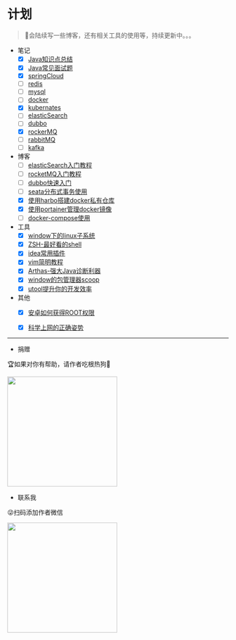 # 计划
> 🤳会陆续写一些博客，还有相关工具的使用等，持续更新中。。。

- 笔记
  - [x] [Java知识点总结](../notes/java知识点总结.md)
  - [x] [Java常见面试题](../notes/java常见面试题.md)
  - [x] [springCloud](../notes/SpringCloud学习笔记.md)
  - [ ] [redis](../notes/redis.md)
  - [ ] [mysql](../notes/mysql.md)
  - [ ] [docker](../notes/docker.md)
  - [x] [kubernates](../notes/kubernates学习笔记.md)
  - [ ] [elasticSearch](../notes/elasticSearch学习笔记.md)
  - [ ] [dubbo](../notes/docker.md)
  - [x] [rockerMQ](../notes/rocketMQ.md)
  - [ ] [rabbitMQ](../notes/rabbitMQ.md)
  - [ ] [kafka](../notes/kafka.md)
- 博客
  - [ ] [elasticSearch入门教程](../blog/elasticSearch入门教程.md)
  - [ ] [rocketMQ入门教程](../blog/rocketMQ入门教程.md)
  - [ ] [dubbo快速入门](../blog/dubbo快速入门.md)
  - [ ] [seata分布式事务使用](../blog/seata分布式事务使用.md)
  - [x] [使用harbo搭建docker私有仓库](../blog/harbor教程.md)
  - [x] [使用portainer管理docker镜像](../blog/portainer教程.md)
  - [ ] [docker-compose使用](../blog/docker-compose教程.md)
- 工具
  - [x] [window下的linux子系统](../tool/window下的linux子系统.md)
  - [x] [ZSH-最好看的shell](../tool/最好看的shell.md)
  - [x] [idea常用插件](../tool/idea常用插件.md)
  - [x] [vim简明教程](../tool/vim简明教程.md)
  - [x] [Arthas-强大Java诊断利器](../tool/强大的java诊断利器.md)
  - [x] [window的包管理器scoop](../tool/window的包管理器.md)
  - [x] [utool提升你的开发效率](../tool/utool提升你的开发效率.md)
- 其他
  - [x] [安卓如何获得ROOT权限](../other/安卓如何获得ROOT权限.md)
  - [x] [科学上网的正确姿势](../other/科学上网的正确姿势.md)


---

 - 捐赠

🏆如果对你有帮助，请作者吃根热狗🌭

<img src="http://doc.hkxx.icu/images/pay.png" width = "250" height = "250" />

- 联系我

😜扫码添加作者微信

<img src="http://doc.hkxx.icu/images/weixin.jpg" width = "250" height = "250" />